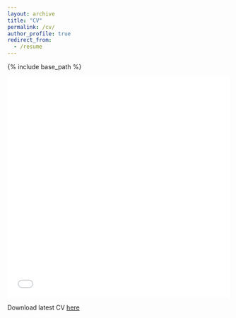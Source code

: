 ```yaml
---
layout: archive
title: "CV"
permalink: /cv/
author_profile: true
redirect_from:
  - /resume
---
```


{% include base_path %}


<iframe src="/files/CV_GG.pdf" width="100%" height="500" frameborder="no" border="0" marginwidth="0" marginheight="0"></iframe>


Download latest CV [here](http://constantin-george.github.io/files/CV_GG.pdf)